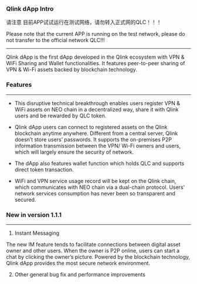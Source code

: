 ### Qlink dApp Intro
请注意 目前APP试试运行在测试网络，请勿转入正式网的QLC！！！

Please note that the current APP is running on the test network, please do not transfer to the official network QLC!!!

----

  Qlink dApp is the first dApp developed in the Qlink ecosystem with VPN & WiFi Sharing and Wallet functionalities. It features peer-to-peer sharing of VPN & Wi-Fi assets backed by blockchain technology.
  
### Features

------

* This disruptive technical breakthrough enables users register VPN & WiFi assets on NEO chain in a decentralized way, share it with Qlink users and be rewarded by QLC token.

* Qlink dApp users can connect to registered assets on the Qlink blockchain anytime anywhere. Different from a central server, Qlink doesn’t store users’ passwords. It supports the on-premises P2P information transmission between the VPN/ Wi-Fi owners and users, which will largely ensure the security of network.

* The dApp also features wallet function which holds QLC and supports direct token transaction.

* WiFi and VPN service usage record will be kept on the Qlink chain, which communicates with NEO chain via a dual-chain protocol. Users’ network services consumption has never been so transparent and secured.


### New in version 1.1.1

------

1. Instant Messaging

The new IM feature tends to facilitate connections between digital asset owner and other users. When the owner is P2P online, users can start a chat by clicking the owner’s picture. Powered by the blockchain technology, Qlink dApp provides the most secure network environment.

2. Other general bug fix and performance improvements
